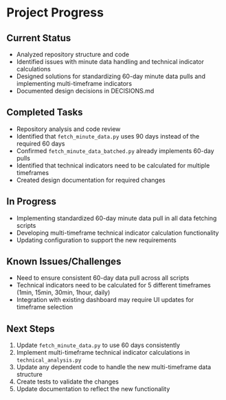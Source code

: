 # Project Progress

## Current Status
- Analyzed repository structure and code
- Identified issues with minute data handling and technical indicator calculations
- Designed solutions for standardizing 60-day minute data pulls and implementing multi-timeframe indicators
- Documented design decisions in DECISIONS.md

## Completed Tasks
- Repository analysis and code review
- Identified that `fetch_minute_data.py` uses 90 days instead of the required 60 days
- Confirmed `fetch_minute_data_batched.py` already implements 60-day pulls
- Identified that technical indicators need to be calculated for multiple timeframes
- Created design documentation for required changes

## In Progress
- Implementing standardized 60-day minute data pull in all data fetching scripts
- Developing multi-timeframe technical indicator calculation functionality
- Updating configuration to support the new requirements

## Known Issues/Challenges
- Need to ensure consistent 60-day data pull across all scripts
- Technical indicators need to be calculated for 5 different timeframes (1min, 15min, 30min, 1hour, daily)
- Integration with existing dashboard may require UI updates for timeframe selection

## Next Steps
1. Update `fetch_minute_data.py` to use 60 days consistently
2. Implement multi-timeframe technical indicator calculations in `technical_analysis.py`
3. Update any dependent code to handle the new multi-timeframe data structure
4. Create tests to validate the changes
5. Update documentation to reflect the new functionality
